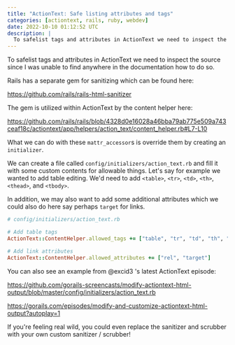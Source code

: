 ```yaml
---
title: "ActionText: Safe listing attributes and tags"
categories: [actiontext, rails, ruby, webdev]
date: 2022-10-10 01:12:52 UTC
description: |
  To safelist tags and attributes in ActionText we need to inspect the source since I was unable to...
---
```


To safelist tags and attributes in ActionText we need to inspect the source since I was unable to find anywhere in the documentation how to do so.

Rails has a separate gem for sanitizing which can be found here:

https://github.com/rails/rails-html-sanitizer

The gem is utilized within ActionText by the content helper here:

https://github.com/rails/rails/blob/4328d0e16028a46bba79ab775e509a743ceaf18c/actiontext/app/helpers/action_text/content_helper.rb#L7-L10

What we can do with these `mattr_accessor`s is override them by creating an `initializer`.

We can create a file called `config/initializers/action_text.rb` and fill it with some custom contents for allowable things. Let's say for example we wanted to add table editing. We'd need to add `<table>`, `<tr>`, `<td>`, `<th>`, `<thead>`, and `<tbody>`.

In addition, we may also want to add some additional attributes which we could also do here say perhaps `target` for links.


```rb
# config/initializers/action_text.rb

# Add table tags
ActionText::ContentHelper.allowed_tags += ["table", "tr", "td", "th", "thead", "tbody"]

# Add link attributes
ActionText::ContentHelper.allowed_attributes += ["rel", "target"]
```

You can also see an example from @excid3 's latest ActionText episode:

https://github.com/gorails-screencasts/modify-actiontext-html-output/blob/master/config/initializers/action_text.rb

https://gorails.com/episodes/modify-and-customize-actiontext-html-output?autoplay=1

If you're feeling real wild, you could even replace the sanitizer and scrubber with your own custom sanitizer / scrubber!
